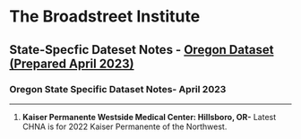 # The Broadstreet Institute

## State-Specfic Dateset Notes - [Oregon Dataset (Prepared April 2023)](https://github.com/BroadStreet-Health/Community-Health-Needs-Assessments)

### Oregon State Specific Dataset Notes- April 2023

---

1. <strong> Kaiser Permanente Westside Medical Center: Hillsboro, OR-</strong> Latest CHNA is for 2022 Kaiser Permanente of the Northwest.
